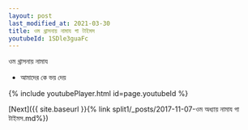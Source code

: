 ```yaml
---
layout: post
last_modified_at: 2021-03-30
title: ওম থ্রাসনায় নামায গা টাইমস
youtubeId: 1SDle3guaFc
---
```

 
 
 ওম থ্রাসনায় নামায  
 
 -  আমাদের কে ভয় দেয় 
 
  
 
  
 
 
 
 
 
 


{% include youtubePlayer.html id=page.youtubeId %}
 
[Next]({{ site.baseurl }}{% link  split1/_posts/2017-11-07-ওম অধ্যায় নামায গা টাইমস.md%})
 
